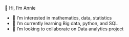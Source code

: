 👋 Hi, I’m Annie
- 👀 I’m interested in mathematics, data, statistics 
- 🌱 I’m currently learning Big data, python, and SQL
- 💞️ I’m looking to collaborate on Data analytics project 
 

<!---
Annieneh/Annieneh is a ✨ special ✨ repository because its `README.md` (this file) appears on your GitHub profile.
You can click the Preview link to take a look at your changes.
--->
